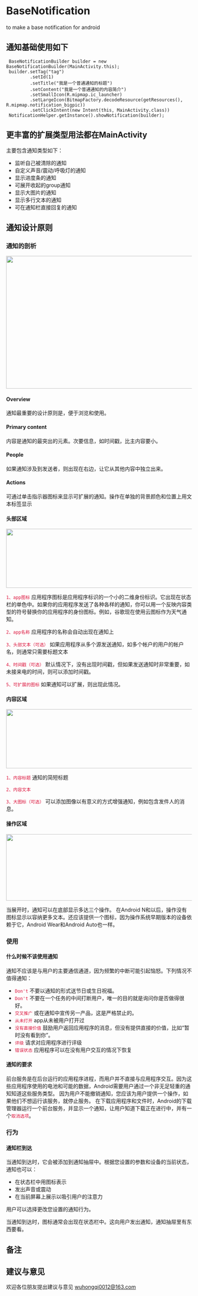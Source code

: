 # BaseNotification
to make a base notification for android

## 通知基础使用如下
     BaseNotificationBuilder builder = new BaseNotificationBuilder(MainActivity.this);
     builder.setTag("tag")
             .setId(1)
             .setTitle("我是一个普通通知的标题")
             .setContent("我是一个普通通知的内容简介")
             .setSmallIcon(R.mipmap.ic_launcher)
             .setLargeIcon(BitmapFactory.decodeResource(getResources(), R.mipmap.notification_bigpic))
             .setClickIntent(new Intent(this, MainActivity.class))
     NotificationHelper.getInstance().showNotification(builder);

## 更丰富的扩展类型用法都在MainActivity
主要包含通知类型如下：
* 监听自己被清除的通知
* 自定义声音/震动/呼吸灯的通知
* 显示进度条的通知
* 可展开收起的group通知
* 显示大图片的通知
* 显示多行文本的通知
* 可在通知栏直接回复的通知

## 通知设计原则

### 通知的剖析
<img src="https://storage.googleapis.com/material-design/publish/material_v_12/assets/0BwJzNNZmsTcKT0VUZktveVZUUkE/notifications-anatomy-01-states.png" width = "600" height = "359"/>

#### Overview
通知最重要的设计原则是，便于浏览和使用。
#### Primary content
内容是通知的最突出的元素。次要信息，如时间戳，比主内容要小。
#### People
如果通知涉及到发送者，则出现在右边，让它从其他内容中独立出来。
#### Actions
可通过单击指示器图标来显示可扩展的通知。操作在单独的背景颜色和位置上用文本标签显示

#### 头部区域
<img src="https://storage.googleapis.com/material-design/publish/material_v_12/assets/0BwJzNNZmsTcKMGppOHRYLUpUQ2M/notifications-anatomy-01-header.png" width="600" height="160"/>

<font color=#DC143C >`1、app图标`</font> 应用程序图标是应用程序标识的一个小的二维身份标识。它出现在状态栏的单色中。如果你的应用程序发送了各种各样的通知，你可以用一个反映内容类型的符号替换你的应用程序的身份图标。例如，谷歌现在使用云图标作为天气通知。

<font color=#DC143C >`2、app名称`</font> 应用程序的名称会自动出现在通知上

<font color=#DC143C >`3、头部文本（可选）`</font> 如果应用程序从多个源发送通知，如多个帐户的用户的帐户名，则通常只需要标题文本

<font color=#DC143C >`4、时间戳（可选）`</font> 默认情况下，没有出现时间戳，但如果发送通知时非常重要，如未接来电的时间，则可以添加时间戳。

<font color=#DC143C >`5、可扩展的图标`</font> 如果通知可以扩展，则出现此情况。

#### 内容区域
<img src="https://storage.googleapis.com/material-design/publish/material_v_12/assets/0BwJzNNZmsTcKZUVhSXE5VVZaQ0k/notifications-anatomy-02-content.png" width="600" height="160"/>

<font color=#DC143C >`1、内容标题`</font> 通知的简短标题

<font color=#DC143C >`2、内容文本`</font>

<font color=#DC143C >`3、大图标（可选）`</font> 可以添加图像以有意义的方式增强通知，例如包含发件人的消息。

#### 操作区域
<img src="https://storage.googleapis.com/material-design/publish/material_v_12/assets/0BwJzNNZmsTcKUlVLMmlYT2NHMFk/notifications-anatomy-03-action-area.png" width="600" height="180"/>

当展开时，通知可以在底部显示多达三个操作。
在Android N和以后，操作没有图标显示以容纳更多文本。还应该提供一个图标，因为操作系统早期版本的设备依赖于它，Android Wear和Android Auto也一样。

### 使用
#### 什么时候不该使用通知
通知不应该是与用户的主要通信通道，因为频繁的中断可能引起恼怒。下列情况不值得通知：
* <font color=#DC143C >`Don't`</font> 不要以通知的形式送节日或生日祝福。
* <font color=#DC143C >`Don't`</font> 不要在一个任务的中间打断用户，唯一的目的就是询问你是否做得很好。
* <font color=#DC143C >`交叉推广`</font> 或在通知中宣传另一产品，这是严格禁止的。
* <font color=#DC143C >`从未打开`</font> app从未被用户打开过
* <font color=#DC143C >`没有直接价值`</font> 鼓励用户返回应用程序的消息，但没有提供直接的价值，比如“暂时没有看到你”。
* <font color=#DC143C >`评级`</font> 请求对应用程序进行评级
* <font color=#DC143C >`错误状态`</font> 应用程序可以在没有用户交互的情况下恢复

#### 通知的要求
前台服务是在后台运行的应用程序进程，而用户并不直接与应用程序交互。因为这些应用程序使用的电池和可能的数据，Android需要用户通过一个非无足轻重的通知知道这些服务类型。
因为用户不能撤销通知，您应该为用户提供一个操作，如果他们不想运行该服务，就停止服务。
在下载应用程序和文件时，Android的下载管理器运行一个前台服务，并显示一个通知，让用户知道下载正在进行中，并有一个<font color=#DC143C >`取消选项`</font>。

### 行为
#### 通知栏到达
当通知到达时，它会被添加到通知抽屉中。根据您设置的参数和设备的当前状态，通知也可以：
* 在状态栏中用图标表示
* 发出声音或震动
* 在当前屏幕上展示以吸引用户的注意力

用户可以选择更改您设置的通知行为。

当通知到达时，图标通常会出现在状态栏中。这向用户发出通知，通知抽屉里有东西要看。














## 备注

## 建议与意见
欢迎各位朋友提出建议与意见  wuhongqi0012@163.com